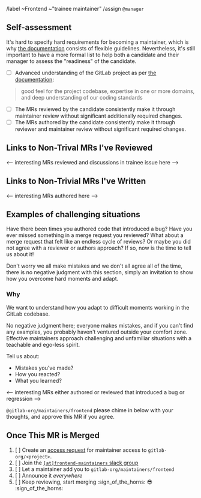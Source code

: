 /label ~Frontend ~"trainee maintainer"
/assign `@manager`

<!-- Congratulations! Fill out the following MR when you feel you are ready to become -->
<!-- a frontend maintainer! This MR should contain updates to a file in `data/team_members/person/` -->
<!-- declaring yourself as a maintainer of `gitlab-org/gitlab-ui` and -->
<!-- `gitlab-org/gitlab-com` -->

## Self-assessment

It's hard to specify hard requirements for becoming a maintainer, which is why [the documentation](https://about.gitlab.com/handbook/engineering/workflow/code-review/#how-to-become-a-project-maintainer) consists of flexible guidelines. Nevertheless, it's still important to have a more formal list to help both a candidate and their manager to assess the "readiness" of the candidate.

- [ ]  Advanced understanding of the GitLab project as per [the documentation](https://about.gitlab.com/handbook/engineering/workflow/code-review/#how-to-become-a-project-maintainer):
  > good feel for the project codebase, expertise in one or more domains, and deep understanding of our coding standards
- [ ] The MRs reviewed by the candidate consistently make it through maintainer review without significant additionally required changes.
- [ ] The MRs authored by the candidate consistently make it through reviewer and maintainer review without significant required changes.

## Links to Non-Trival MRs I've Reviewed

<-- interesting MRs reviewed and discussions in trainee issue here -->

## Links to Non-Trivial MRs I've Written

<-- interesting MRs authored here -->

## Examples of challenging situations

Have there been times you authored code that introduced a bug? Have you ever missed something in a merge request you reviewed? What about a merge request that felt like an endless cycle of reviews? Or maybe you did not agree with a reviewer or authors approach? If so, now is the time to tell us about it! 

Don't worry we all make mistakes and we don't all agree all of the time, there is no negative judgment with this section, simply an invitation to show how you overcome hard moments and adapt.

### Why

We want to understand how you adapt to difficult moments working in the GitLab codebase. 

No negative judgment here; everyone makes mistakes, and if you can't find any examples, you probably haven't ventured outside your comfort zone. Effective maintainers approach challenging and unfamiliar situations with a teachable and ego-less spirit. 

Tell us about:

- Mistakes you've made?
- How you reacted?
- What you learned?

<-- interesting MRs either authored or reviewed that introduced a bug or regression -->

`@gitlab-org/maintainers/frontend` please chime in below with your thoughts, and
approve this MR if you agree. <!-- once you are ready to get feedback from the group, remove the backticks around the mention -->

## Once This MR is Merged

1. [ ] Create an [access request][access-request]
       for maintainer access to `gitlab-org/<project>`. <!-- make sure to update the <project> as needed, for example `gitlab-org/gitlab` -->
1. [ ] Join the [`[at]frontend-maintainers` slack group][frontend-maintainers-slack-group]
1. [ ] Let a maintainer add you to `gitlab-org/maintainers/frontend`
1. [ ] Announce it _everywhere_
1. [ ] Keep reviewing, start merging :sign_of_the_horns: :sunglasses: :sign_of_the_horns:

[access-request]: https://about.gitlab.com/handbook/business-technology/team-member-enablement/onboarding-access-requests/access-requests/#individual-or-bulk-access-request
[frontend-maintainers-slack-group]: https://gitlab.slack.com/archives/C9Q5V0597
